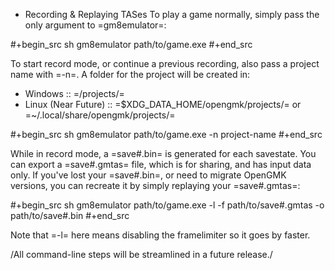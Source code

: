 * Recording & Replaying TASes
To play a game normally, simply pass the only argument to =gm8emulator=:

#+begin_src sh
  gm8emulator path/to/game.exe
#+end_src

To start record mode, or continue a previous recording, also pass a project name with =-n=.
A folder for the project will be created in:

- Windows :: =<working-directory>/projects/=
- Linux (Near Future) :: =$XDG_DATA_HOME/opengmk/projects/= or =~/.local/share/opengmk/projects/=

#+begin_src sh
  gm8emulator path/to/game.exe -n project-name
#+end_src

While in record mode, a =save#.bin= is generated for each savestate. You can export a =save#.gmtas= file, which is for sharing, and has input data only.
If you've lost your =save#.bin=, or need to migrate OpenGMK versions, you can recreate it by simply replaying your =save#.gmtas=:

#+begin_src sh
  gm8emulator path/to/game.exe -l -f path/to/save#.gmtas -o path/to/save#.bin
#+end_src

Note that =-l= here means disabling the framelimiter so it goes by faster.

/All command-line steps will be streamlined in a future release./